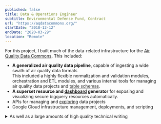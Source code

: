 ```yaml
---
published: false
title: Data & Operations Engineer
subtitle: Environmental Defense Fund, Contract
url: "https://aqdatacommons.org/"
startDate: "2018-12-12"
endDate: "2020-03-29"
location: "Remote"
---
```


For this project, I built much of the data-related infrastructure for the [Air Quality Data Commons](https://aqdatacommons.org/). This included:

- **A generalized air quality data pipeline**, capable of ingesting a wide swath of air quality data formats  
  This included a highly flexible normalization and validation modules, orchestration and ETL modules, and various internal tools for managing air quality data projects and [table schemas](https://frictionlessdata.io/specs/table-schema/).
- **A superset resource and [dashboard](https://aqdatacommons.org/superset/dashboard/bay_area_mobile_analysis/) generator** for exposing and visualizing secure bigquery resources automatically.
- APIs for managing and [exploring](https://aqdatacommons.org/explore) data projects
- Google Cloud infrastructure management, deployments, and scripting

<details> <summary>As well as a large amounts of high quality technical writing</summary>

This included highly detailed documentation, roadmaps, architecture proposals, expositional issues, and user guides.

While always valuable for communicating the development process to less-technical stakeholders and future maintainers,
They were particularly important here because:

- I was the both the sole developer of much of the AQDC, and a contractor
- The AQDC is designed to be an open platform, with a large surface area of moderately-technical usage
- It is slated to be [opened sourced](https://aqdatacommons.org/faqs/software) in the future

</details>
